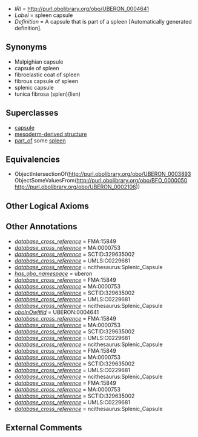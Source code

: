 * *IRI* = http://purl.obolibrary.org/obo/UBERON_0004641
 * *Label* = spleen capsule
 * *Definition* = A capsule that is part of a spleen [Automatically generated definition].

## Synonyms

 * Malpighian capsule
 * capsule of spleen
 * fibroelastic coat of spleen
 * fibrous capsule of spleen
 * splenic capsule
 * tunica fibrosa (splen)(lien)

## Superclasses

 * [capsule](../../UBERON/93/UBERON_0003893.md)
 * [mesoderm-derived structure](../../UBERON/20/UBERON_0004120.md)
 * [part_of](../../BFO/50/BFO_0000050.md) some [spleen](../../UBERON/06/UBERON_0002106.md)

## Equivalencies

 * ObjectIntersectionOf(<http://purl.obolibrary.org/obo/UBERON_0003893> ObjectSomeValuesFrom(<http://purl.obolibrary.org/obo/BFO_0000050> <http://purl.obolibrary.org/obo/UBERON_0002106>))

## Other Logical Axioms


## Other Annotations

 * *[database_cross_reference](../../ef/oboInOwl#hasDbXref.md)* = FMA:15849
 * *[database_cross_reference](../../ef/oboInOwl#hasDbXref.md)* = MA:0000753
 * *[database_cross_reference](../../ef/oboInOwl#hasDbXref.md)* = SCTID:329635002
 * *[database_cross_reference](../../ef/oboInOwl#hasDbXref.md)* = UMLS:C0229681
 * *[database_cross_reference](../../ef/oboInOwl#hasDbXref.md)* = ncithesaurus:Splenic_Capsule
 * *[has_obo_namespace](../../ce/oboInOwl#hasOBONamespace.md)* = uberon
 * *[database_cross_reference](../../ef/oboInOwl#hasDbXref.md)* = FMA:15849
 * *[database_cross_reference](../../ef/oboInOwl#hasDbXref.md)* = MA:0000753
 * *[database_cross_reference](../../ef/oboInOwl#hasDbXref.md)* = SCTID:329635002
 * *[database_cross_reference](../../ef/oboInOwl#hasDbXref.md)* = UMLS:C0229681
 * *[database_cross_reference](../../ef/oboInOwl#hasDbXref.md)* = ncithesaurus:Splenic_Capsule
 * *[oboInOwl#id](../../id/oboInOwl#id.md)* = UBERON:0004641
 * *[database_cross_reference](../../ef/oboInOwl#hasDbXref.md)* = FMA:15849
 * *[database_cross_reference](../../ef/oboInOwl#hasDbXref.md)* = MA:0000753
 * *[database_cross_reference](../../ef/oboInOwl#hasDbXref.md)* = SCTID:329635002
 * *[database_cross_reference](../../ef/oboInOwl#hasDbXref.md)* = UMLS:C0229681
 * *[database_cross_reference](../../ef/oboInOwl#hasDbXref.md)* = ncithesaurus:Splenic_Capsule
 * *[database_cross_reference](../../ef/oboInOwl#hasDbXref.md)* = FMA:15849
 * *[database_cross_reference](../../ef/oboInOwl#hasDbXref.md)* = MA:0000753
 * *[database_cross_reference](../../ef/oboInOwl#hasDbXref.md)* = SCTID:329635002
 * *[database_cross_reference](../../ef/oboInOwl#hasDbXref.md)* = UMLS:C0229681
 * *[database_cross_reference](../../ef/oboInOwl#hasDbXref.md)* = ncithesaurus:Splenic_Capsule
 * *[database_cross_reference](../../ef/oboInOwl#hasDbXref.md)* = FMA:15849
 * *[database_cross_reference](../../ef/oboInOwl#hasDbXref.md)* = MA:0000753
 * *[database_cross_reference](../../ef/oboInOwl#hasDbXref.md)* = SCTID:329635002
 * *[database_cross_reference](../../ef/oboInOwl#hasDbXref.md)* = UMLS:C0229681
 * *[database_cross_reference](../../ef/oboInOwl#hasDbXref.md)* = ncithesaurus:Splenic_Capsule

## External Comments

